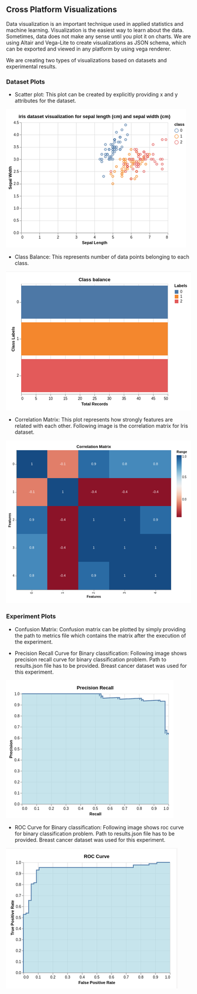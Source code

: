 ## Cross Platform Visualizations
Data visualization is an important technique used in applied statistics and machine
learning. Visualization is the easiest way to learn about the data. Sometimes, data does
not make any sense until you plot it on charts.
We are using Altair and Vega-Lite to create visualizations as JSON schema, which can be exported 
and viewed in any platform by using vega renderer.

We are creating two types of visualizations based on datasets and experimental results.


### Dataset Plots

* Scatter plot: This plot can be created by explicitly providing x and y attributes for the 
dataset.

![](screenshots/scatter_plot.png)

* Class Balance: This represents number of data points belonging to each class.

![](screenshots/class_balance.png)

* Correlation Matrix: This plot represents how strongly features are related with each other.
Following image is the correlation matrix for Iris dataset.

![](screenshots/correlation_matrix.png)

### Experiment Plots

* Confusion Matrix: Confusion matrix can be plotted by simply providing the path to metrics
file which contains the matrix after the execution of the experiment.

* Precision Recall Curve for Binary classification: Following image shows precision recall curve for
binary classification problem. Path to results.json file has to be provided.
Breast cancer dataset was used for this experiment.

![](screenshots/precision_recall.png)

* ROC Curve for Binary classification: Following image shows roc curve for
binary classification problem. Path to results.json file has to be provided.
Breast cancer dataset was used for this experiment.

![](screenshots/roc.png)



